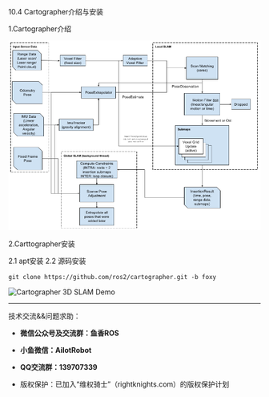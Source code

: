 10.4 Cartographer介绍与安装

1.Cartographer介绍

![../../_images/high_level_system_overview.png](10.4Cartographer介绍与安装/imgs/high_level_system_overview.png)

2.Carttographer安装

2.1 apt安装
2.2 源码安装

```
git clone https://github.com/ros2/cartographer.git -b foxy

```

![Cartographer 3D SLAM Demo](https://camo.githubusercontent.com/10d0032636bb1b2a266209bdc0b4fa48ab9ef9fb47dcf834701aa8a50384ddc3/68747470733a2f2f6a2e676966732e636f6d2f777033424a4d2e676966)

--------------

技术交流&&问题求助：

- **微信公众号及交流群：鱼香ROS**
- **小鱼微信：AiIotRobot**
- **QQ交流群：139707339**

- 版权保护：已加入“维权骑士”（rightknights.com）的版权保护计划
